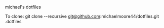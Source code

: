 

michael's dotfiles

To clone:
    git clone --recursive git@github.com:michaelmoore44/dotfiles.git .dotfiles


